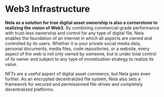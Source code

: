 # Web3 Infrastructure

**Nela as a solution for true digital asset ownership is also a cornerstone to realizing the vision of Web3.** By combining commercial-grade performance with trust-less ownership and control for any type of digital file, Nela enables the foundation of an internet in which all aspects are owned and controlled by its users. Whether it is your private social media data, personal documents, media files, code repositories, or a website, every aspect of the web is not only owned by someone, but is under total control of its owner and subject to any type of monetization strategy to realize its value.

NFTs are a useful aspect of digital asset commerce, but Nela goes even further. As an encrypted decentralized file system, Nela also sets a framework for secured and permissioned file-drives and completely decentralized platforms.&#x20;
